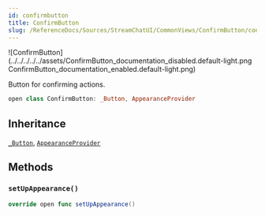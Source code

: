 ```yaml
---
id: confirmbutton 
title: ConfirmButton
slug: /ReferenceDocs/Sources/StreamChatUI/CommonViews/ConfirmButton/confirmbutton
---
```

![ConfirmButton](../../../../../assets/ConfirmButton_documentation_disabled.default-light.png
ConfirmButton_documentation_enabled.default-light.png)

Button for confirming actions.

``` swift
open class ConfirmButton: _Button, AppearanceProvider 
```

## Inheritance

[`_Button`](../_Button), [`AppearanceProvider`](../../Utils/AppearanceProvider)

## Methods

### `setUpAppearance()`

``` swift
override open func setUpAppearance() 
```
